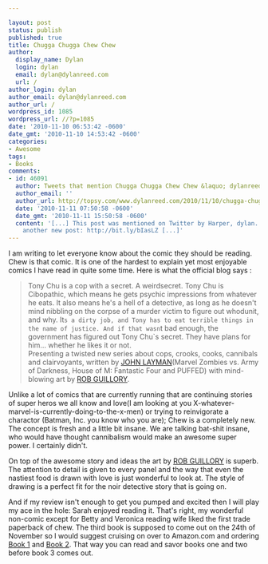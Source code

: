 ```yaml
---

layout: post
status: publish
published: true
title: Chugga Chugga Chew Chew
author:
  display_name: Dylan
  login: dylan
  email: dylan@dylanreed.com
  url: /
author_login: dylan
author_email: dylan@dylanreed.com
author_url: /
wordpress_id: 1085
wordpress_url: //?p=1085
date: '2010-11-10 06:53:42 -0600'
date_gmt: '2010-11-10 14:53:42 -0600'
categories:
- Awesome
tags:
- Books
comments:
- id: 46091
  author: Tweets that mention Chugga Chugga Chew Chew &laquo; dylanreed.com -- Topsy.com
  author_email: ''
  author_url: http://topsy.com/www.dylanreed.com/2010/11/10/chugga-chugga-chew-chew/?utm_source=pingback&amp;utm_campaign=L2
  date: '2010-11-11 07:50:58 -0600'
  date_gmt: '2010-11-11 15:50:58 -0600'
  content: '[...] This post was mentioned on Twitter by Harper, dylan. dylan said:
    another new post: http://bit.ly/bIasLZ [...]'
---
```


I am writing to let everyone know about the comic they should be reading. Chew is that comic. It is one of the hardest to explain yet most enjoyable comics I have read in quite some time. Here is what the official blog says :

> Tony Chu is a cop with a secret. A weirdsecret. Tony Chu is Cibopathic, which means he gets psychic impressions from whatever he eats. It also means he's a hell of a detective, as long as he doesn't mind nibbling on the corpse of a murder victim to figure out whodunit, and why. It`s a dirty job, and Tony has to eat terrible things in the name of justice. And if that wasn`t bad enough, the government has figured out Tony Chu`s secret. They have plans for him… whether he likes it or not.  
Presenting a twisted new series about cops, crooks, cooks, cannibals and clairvoyants, written by [JOHN LAYMAN][1](Marvel Zombies vs. Army of Darkness, House of M: Fantastic Four and PUFFED) with mind-blowing art by [ROB GUILLORY][2].

   [1]: http://www.themightylayman.com/
   [2]: http://robguillory.com/

  
Unlike a lot of comics that are currently running that are continuing stories of super heros we all know and love(I am looking at you X-whatever-marvel-is-currently-doing-to-the-x-men) or trying to reinvigorate a charactor (Batman, Inc. you know who you are); Chew is a completely new. The concept is fresh and a little bit insane. We are talking bat-shit insane, who would have thought cannibalism would make an awesome super power. I certainly didn't.

On top of the awesome story and ideas the art by [ROB GUILLORY][3] is superb. The attention to detail is given to every panel and the way that even the nastiest food is drawn with love is just wonderful to look at. The style of drawing is a perfect fit for the noir detective story that is going on.

   [3]: http://robguillory.com/

And if my review isn't enough to get you pumped and excited then I will play my ace in the hole: Sarah enjoyed reading it. That's right, my wonderful non-comic except for Betty and Veronica reading wife liked the first trade paperback of chew. The third book is supposed to come out on the 24th of November so I would suggest cruising on over to Amazon.com and ordering [Book 1][4] and [Book 2][5]. That way you can read and savor books one and two before book 3 comes out.

   [4]: http://www.amazon.com/Chew-Tasters-Choice-John-Layman/dp/1607061597?&camp=212361&linkCode=wey&tag=chewcocom-20&creative=391825
   [5]: http://www.amazon.com/Chew-International-Flavor-John-Layman/dp/1607062607?&camp=212361&linkCode=wey&tag=chewcocom-20&creative=391825

